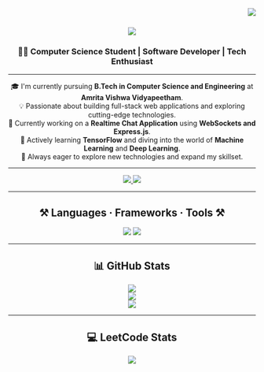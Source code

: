 <img align="right" src="https://visitor-badge.laobi.icu/badge?page_id=Ashwin-2408.Ashwin-2408" />

<h1 align="center">
    <img src="https://readme-typing-svg.herokuapp.com/?font=Righteous&size=35&center=true&vCenter=true&width=500&height=70&duration=4000&lines=Hi+There!+👋;+I'm+Ashwin!;" />
</h1>

<h3 align="center">👨‍💻 Computer Science Student | Software Developer | Tech Enthusiast</h3>

---

<div align="center">

🎓 I'm currently pursuing **B.Tech in Computer Science and Engineering** at **Amrita Vishwa Vidyapeetham**.  
💡 Passionate about building full-stack web applications and exploring cutting-edge technologies.  
🔭 Currently working on a **Realtime Chat Application** using **WebSockets and Express.js**.  
🧠 Actively learning **TensorFlow** and diving into the world of **Machine Learning** and **Deep Learning**.  
🌱 Always eager to explore new technologies and expand my skillset.

</div>


---

<div align="center"> 
  <a href="mailto:ashwin.thanga@gmail.com">
    <img src="https://img.shields.io/badge/Gmail-333333?style=for-the-badge&logo=gmail&logoColor=red" />
  </a>
  <a href="https://www.linkedin.com/in/ashwin-t-97b383290/" target="_blank">
    <img src="https://img.shields.io/badge/LinkedIn-0077B5?style=for-the-badge&logo=linkedin&logoColor=white" />
  </a>
</div>

---

<h2 align="center">⚒️ Languages · Frameworks · Tools ⚒️</h2>

<div align="center">
    <img src="https://skillicons.dev/icons?i=react,html,css,tailwind,vscode,github,git" />
    <img src="https://skillicons.dev/icons?i=nodejs,python,javascript,typescript,express,cpp,java,nextjs,mysql,flask" />
</div>

---

<h2 align="center">📊 GitHub Stats</h2>

<div align="center">
  <img src="https://github-readme-stats.vercel.app/api?username=Ashwin-2408&show_icons=true&theme=tokyonight&hide_border=true" />
  <br/>
  <img src="https://github-readme-streak-stats.herokuapp.com/?user=Ashwin-2408&theme=tokyonight&hide_border=true" />
  <br/>
  <img src="https://github-readme-stats.vercel.app/api/top-langs/?username=Ashwin-2408&layout=compact&theme=tokyonight&hide_border=true" />
</div>

---

<h2 align="center">💻 LeetCode Stats</h2>

<div align="center">
  <img src="https://leetcard.jacoblin.cool/Ashwin__2408?theme=dark&font=Source%20Code%20Pro&ext=activity" />
</div>
